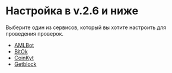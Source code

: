 # Настройка в v.2.6 и ниже

Выберите один из сервисов, который вы хотите настроить для проведения проверок.

* [AMLBot](https://premium.gitbook.io/main/osnovnye-nastroiki/proverka-aml/nastroika-dlya-v.2.6-i-nizhe/amlbot)
* [BitOk](https://premium.gitbook.io/main/osnovnye-nastroiki/proverka-aml/nastroika-dlya-v.2.6-i-nizhe/bitok)
* [CoinKyt](https://premium.gitbook.io/main/osnovnye-nastroiki/proverka-aml/nastroika-dlya-v.2.6-i-nizhe/coinkyt)
* [Getblock](https://premium.gitbook.io/main/osnovnye-nastroiki/proverka-aml/nastroika-dlya-v.2.6-i-nizhe/getblock)

